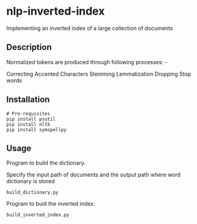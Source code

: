 # nlp-inverted-index
Implementing an inverted index of a large collection of documents

## Description
Normalized tokens are produced through following processes: - <br>

Correcting Accented Characters
Stemming
Lemmatization
Dropping Stop words

## Installation

```console
# Pre-requisites
pip install psutil
pip install nltk
pip install symspellpy
```

## Usage
Program to build the dictionary.


Specify the input path of documents and the output path where word dictionary is stored
```
build_dictionary.py
```

Program to buid the inverted index.


```
build_inverted_index.py
```
